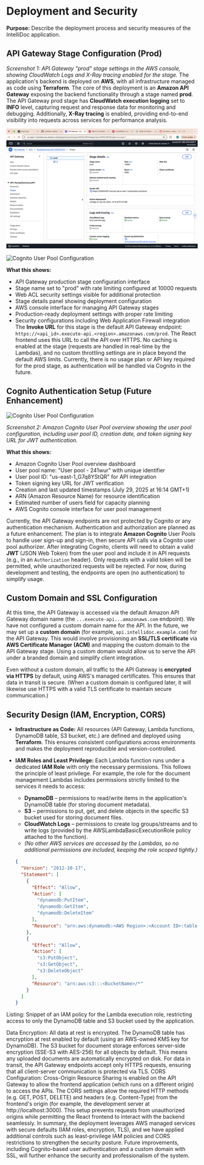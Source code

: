 # Deployment and Security

**Purpose:** Describe the deployment process and security measures of the IntelliDoc application.

## API Gateway Stage Configuration (Prod)
*Screenshot 1: API Gateway "prod" stage settings in the AWS console, showing CloudWatch Logs and X-Ray tracing enabled for the stage.* The application's backend is deployed on **AWS**, with all infrastructure managed as code using **Terraform**. The core of this deployment is an **Amazon API Gateway** exposing the backend functionality through a stage named **prod**. The API Gateway prod stage has **CloudWatch execution logging** set to **INFO** level, capturing request and response data for monitoring and debugging. Additionally, **X-Ray tracing** is enabled, providing end-to-end visibility into requests across services for performance analysis.

![API Gateway Stage Configuration](screenshots/apigateway-stage.png)

![Cognito User Pool Configuration](screenshots/cognito-user-pool.png)

**What this shows:**
- API Gateway production stage configuration interface
- Stage name set to "prod" with rate limiting configured at 10000 requests
- Web ACL security settings visible for additional protection
- Stage details panel showing deployment configuration
- AWS console interface for managing API Gateway stages
- Production-ready deployment settings with proper rate limiting
- Security configurations including Web Application Firewall integration
The **Invoke URL** for this stage is the default API Gateway endpoint: `https://<api_id>.execute-api.<region>.amazonaws.com/prod`. The React frontend uses this URL to call the API over HTTPS. No caching is enabled at the stage (requests are handled in real-time by the Lambdas), and no custom throttling settings are in place beyond the default AWS limits. Currently, there is no usage plan or API key required for the prod stage, as authentication will be handled via Cognito in the future.

## Cognito Authentication Setup (Future Enhancement)
![Cognito User Pool Configuration](screenshots/cognito-user-pool.png)

*Screenshot 2: Amazon Cognito User Pool overview showing the user pool configuration, including user pool ID, creation date, and token signing key URL for JWT authentication.*

**What this shows:**
- Amazon Cognito User Pool overview dashboard
- User pool name: "User pool - 241wur" with unique identifier
- User pool ID: "us-east-1_G7q8YStQR" for API integration
- Token signing key URL for JWT verification
- Creation and last updated timestamps (July 29, 2025 at 16:14 GMT+1)
- ARN (Amazon Resource Name) for resource identification
- Estimated number of users field for capacity planning
- AWS Cognito console interface for user pool management

Currently, the API Gateway endpoints are not protected by Cognito or any authentication mechanism. Authentication and authorization are planned as a future enhancement. The plan is to integrate **Amazon Cognito** User Pools to handle user sign-up and sign-in, then secure API calls via a Cognito user pool authorizer. After integrating Cognito, clients will need to obtain a valid **JWT** (JSON Web Token) from the user pool and include it in API requests (e.g., in an `Authorization` header). Only requests with a valid token will be permitted, while unauthorized requests will be rejected. For now, during development and testing, the endpoints are open (no authentication) to simplify usage.

## Custom Domain and SSL Configuration

At this time, the API Gateway is accessed via the default Amazon API Gateway domain name (the `...execute-api...amazonaws.com` endpoint). We have not configured a custom domain name for the API. In the future, we may set up a **custom domain** (for example, `api.intellidoc.example.com`) for the API Gateway. This would involve provisioning an **SSL/TLS certificate** via **AWS Certificate Manager (ACM)** and mapping the custom domain to the API Gateway stage. Using a custom domain would allow us to serve the API under a branded domain and simplify client integration.

Even without a custom domain, all traffic to the API Gateway is **encrypted via HTTPS** by default, using AWS's managed certificates. This ensures that data in transit is secure. (When a custom domain is configured later, it will likewise use HTTPS with a valid TLS certificate to maintain secure communication.)

## Security Design (IAM, Encryption, CORS)

* **Infrastructure as Code:** All resources (API Gateway, Lambda functions, DynamoDB table, S3 bucket, etc.) are defined and deployed using **Terraform**. This ensures consistent configurations across environments and makes the deployment reproducible and version-controlled.

* **IAM Roles and Least Privilege:** Each Lambda function runs under a dedicated **IAM Role** with only the necessary permissions. This follows the principle of least privilege. For example, the role for the document management Lambdas includes permissions strictly limited to the services it needs to access:

  * **DynamoDB** – permissions to read/write items in the application's DynamoDB table (for storing document metadata).
  * **S3** – permissions to put, get, and delete objects in the specific S3 bucket used for storing document files.
  * **CloudWatch Logs** – permissions to create log groups/streams and to write logs (provided by the AWSLambdaBasicExecutionRole policy attached to the function).
  * *(No other AWS services are accessed by the Lambdas, so no additional permissions are included, keeping the role scoped tightly.)*

  ```json
  {
    "Version": "2012-10-17",
    "Statement": [
      {
        "Effect": "Allow",
        "Action": [
          "dynamodb:PutItem",
          "dynamodb:GetItem",
          "dynamodb:DeleteItem"
        ],
        "Resource": "arn:aws:dynamodb:<AWS Region>:<Account ID>:table/<DocumentTableName>"
      },
      {
        "Effect": "Allow",
        "Action": [
          "s3:PutObject",
          "s3:GetObject",
          "s3:DeleteObject"
        ],
        "Resource": "arn:aws:s3:::<BucketName>/*"
      }
    ]
  }
Listing: Snippet of an IAM policy for the Lambda execution role, restricting access to only the DynamoDB table and S3 bucket used by the application.

Data Encryption: All data at rest is encrypted. The DynamoDB table has encryption at rest enabled by default (using an AWS-owned KMS key for DynamoDB). The S3 bucket for document storage enforces server-side encryption (SSE-S3 with AES-256) for all objects by default. This means any uploaded documents are automatically encrypted on disk. For data in transit, the API Gateway endpoints accept only HTTPS requests, ensuring that all client-server communication is protected via TLS.
CORS Configuration: Cross-Origin Resource Sharing is enabled on the API Gateway to allow the frontend application (which runs on a different origin) to access the APIs. The CORS settings allow the required HTTP methods (e.g. GET, POST, DELETE) and headers (e.g. Content-Type) from the frontend's origin (for example, the development server at http://localhost:3000). This setup prevents requests from unauthorized origins while permitting the React frontend to interact with the backend seamlessly.
In summary, the deployment leverages AWS managed services with secure defaults (IAM roles, encryption, TLS), and we have applied additional controls such as least-privilege IAM policies and CORS restrictions to strengthen the security posture. Future improvements, including Cognito-based user authentication and a custom domain with SSL, will further enhance the security and professionalism of the system.

